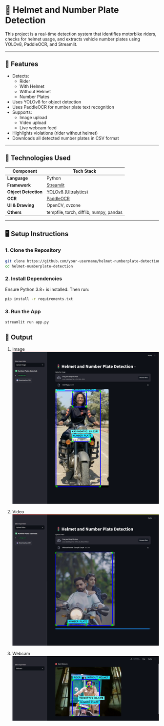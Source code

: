 # 🚦 Helmet and Number Plate Detection

This project is a real-time detection system that identifies motorbike riders, checks for helmet usage, and extracts vehicle number plates using YOLOv8, PaddleOCR, and Streamlit.

---

## 📌 Features

- Detects:
  -  Rider
  -  With Helmet
  -  Without Helmet
  -  Number Plates
- Uses YOLOv8 for object detection
- Uses PaddleOCR for number plate text recognition
- Supports:
  -  Image upload
  -  Video upload
  -  Live webcam feed
- Highlights violations (rider without helmet)
- Downloads all detected number plates in CSV format

---

## 🧠 Technologies Used

| Component        | Tech Stack                                     |
|------------------|------------------------------------------------|
| **Language**     | Python                                         |
| **Framework**    | [Streamlit](https://streamlit.io)              |
| **Object Detection** | [YOLOv8 (Ultralytics)](https://github.com/ultralytics/ultralytics) |
| **OCR**          | [PaddleOCR](https://github.com/PaddlePaddle/PaddleOCR) |
| **UI & Drawing** | OpenCV, cvzone                                 |
| **Others**       | tempfile, torch, difflib, numpy, pandas        |

---

## 🖥️ Setup Instructions

### 1. Clone the Repository

```bash
git clone https://github.com/your-username/helmet-numberplate-detection.git
cd helmet-numberplate-detection
```
### 2. Install Dependencies

Ensure Python 3.8+ is installed. Then run:

```bash
pip install -r requirements.txt
```
### 3. Run the App
```bash
streamlit run app.py
```

## 📸 Output
1. Image
![Alt Text](https://github.com/VinothaRamkumar27/Helmet-Violation-and-Number-Plate-Detection-System/blob/c217fd1d212484f88aa0a7735e51931af441d7a6/Sample%20Outputs/image.png)

2. Video
![Alt Text](https://github.com/VinothaRamkumar27/Helmet-Violation-and-Number-Plate-Detection-System/blob/c217fd1d212484f88aa0a7735e51931af441d7a6/Sample%20Outputs/video.png)

3. Webcam
![Alt Text](https://github.com/VinothaRamkumar27/Helmet-Violation-and-Number-Plate-Detection-System/blob/c217fd1d212484f88aa0a7735e51931af441d7a6/Sample%20Outputs/webcam.png)



